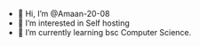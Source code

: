 - 👋 Hi, I’m @Amaan-20-08
- 👀 I’m interested in Self hosting
- 🌱 I’m currently learning bsc Computer Science.

<!---
Amaan-20-08/Amaan-20-08 is a ✨ special ✨ repository because its `README.md` (this file) appears on your GitHub profile.
You can click the Preview link to take a look at your changes.
--->
